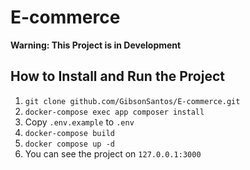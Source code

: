 # E-commerce

**Warning: This Project is in Development**

## How to Install and Run the Project

1. ``` git clone github.com/GibsonSantos/E-commerce.git ```
2. ``` docker-compose exec app composer install ```
3. Copy ```.env.example``` to ```.env```
4. ```docker-compose build```
5. ```docker compose up -d```
6. You can see the project on ```127.0.0.1:3000```
